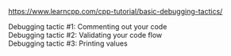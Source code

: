 https://www.learncpp.com/cpp-tutorial/basic-debugging-tactics/

Debugging tactic #1: Commenting out your code  
Debugging tactic #2: Validating your code flow  
Debugging tactic #3: Printing values  
